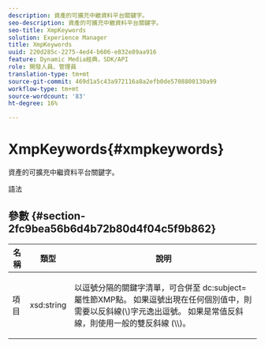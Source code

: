 ```yaml
---
description: 資產的可擴充中繼資料平台關鍵字。
seo-description: 資產的可擴充中繼資料平台關鍵字。
seo-title: XmpKeywords
solution: Experience Manager
title: XmpKeywords
uuid: 220d285c-2275-4ed4-b606-e832e89aa916
feature: Dynamic Media經典，SDK/API
role: 開發人員、管理員
translation-type: tm+mt
source-git-commit: 469d1a5c43a972116a8a2efb0de5708800130a99
workflow-type: tm+mt
source-wordcount: '83'
ht-degree: 16%

---
```



# XmpKeywords{#xmpkeywords}

資產的可擴充中繼資料平台關鍵字。

語法

## 參數 {#section-2fc9bea56b6d4b72b80d4f04c5f9b862}

<table id="table_04100BB8ABD84EF68B0A7CE3AD946414"> 
 <thead> 
  <tr> 
   <th colname="col1" class="entry"> 名稱 </th> 
   <th colname="col2" class="entry"> 類型 </th> 
   <th colname="col3" class="entry"> 說明 </th> 
  </tr> 
 </thead>
 <tbody> 
  <tr> 
   <td colname="col1"> <span class="codeph"> <span class="varname"> 項目</span> </span> </td> 
   <td colname="col2"> <span class="codeph"> xsd:string</span> </td> 
   <td colname="col3"> <p>以逗號分隔的關鍵字清單，可合併至<span class="codeph"> dc:subject=</span>屬性節XMP點。 如果逗號出現在任何個別值中，則需要以反斜線(\)字元逸出逗號。 如果是常值反斜線，則使用一般的雙反斜線 (\\)。 </p> </td> 
  </tr> 
 </tbody> 
</table>


